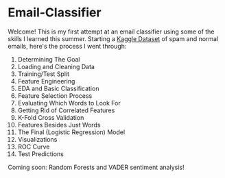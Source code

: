 # Email-Classifier
Welcome! This is my first attempt at an email classifier using some of 
the skills I learned this summer. Starting a [Kaggle Dataset](https://www.kaggle.com/datasets/venky73/spam-mails-dataset?resource=download)
of spam and normal emails, here's the process I went through: 


1. Determining The Goal
2. Loading and Cleaning Data
3. Training/Test Split
4. Feature Engineering
5. EDA and Basic Classification
6. Feature Selection Process
7. Evaluating Which Words to Look For
8. Getting Rid of Correlated Features
9. K-Fold Cross Validation
10. Features Besides Just Words
11. The Final (Logistic Regression) Model
12. Visualizations
13. ROC Curve
14. Test Predictions

Coming soon: Random Forests and VADER sentiment analysis!
